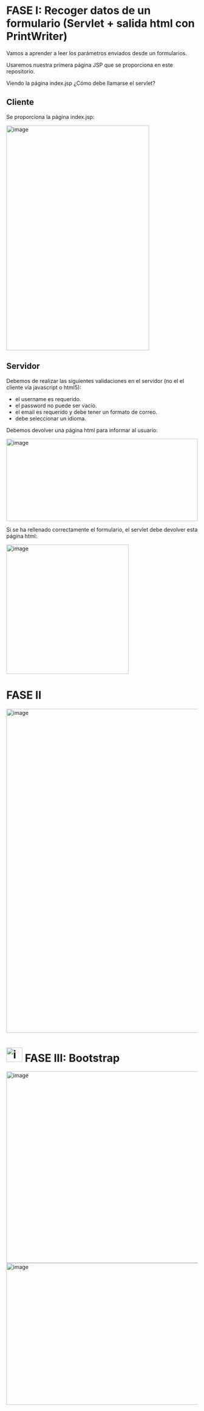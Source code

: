 # FASE I: Recoger datos de un formulario (Servlet + salida html con PrintWriter)

Vamos a aprender a leer los parámetros enviados desde un formularios.

Usaremos nuestra primera página JSP que se proporciona en este repositorio.

Viendo la página index.jsp ¿Cómo debe llamarse el servlet?

## Cliente

Se proporciona la página index.jsp:

<img width="376" height="593" alt="image" src="https://github.com/user-attachments/assets/482b9b66-da96-4149-bae9-3bc76af04763" />


## Servidor

Debemos de realizar las siguientes validaciones en el servidor (no el el cliente vía javascript o html5):

- el username es requerido.
- el password no puede ser vacío.
- el email es requerido y debe tener un formato de correo.
- debe seleccionar un idioma.

Debemos devolver una página html para informar al usuario:

<img width="504" height="217" alt="image" src="https://github.com/user-attachments/assets/d7bb32a8-f5eb-4fb3-b930-c84040cdb4f8" />

Si se ha rellenado correctamente el formulario, el servlet debe devolver esta página html:

<img width="322" height="341" alt="image" src="https://github.com/user-attachments/assets/eb547111-a764-4d85-a1e3-bba086038e48" />


# FASE II

<img width="512" height="854" alt="image" src="https://github.com/user-attachments/assets/a4631f7f-f4bd-48f5-82cd-56a739a9d727" />

#  <img width="42" height="38" alt="image" src="https://github.com/user-attachments/assets/8a3ef190-e17d-4ec8-84b0-f1f6c8757d9f" /> FASE III: Bootstrap

<img width="760" height="505" alt="image" src="https://github.com/user-attachments/assets/4957c37d-5e49-400c-aa33-046d816dc85f" />

<img width="754" height="374" alt="image" src="https://github.com/user-attachments/assets/17aedc4f-0d3f-4f45-8e1b-74f4b906c0c8" />


